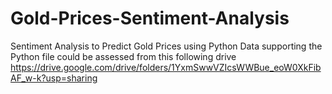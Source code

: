 # Gold-Prices-Sentiment-Analysis
Sentiment Analysis to Predict Gold Prices using Python
Data supporting the Python file could be assessed from this following drive 
https://drive.google.com/drive/folders/1YxmSwwVZIcsWWBue_eoW0XkFibAF_w-k?usp=sharing
